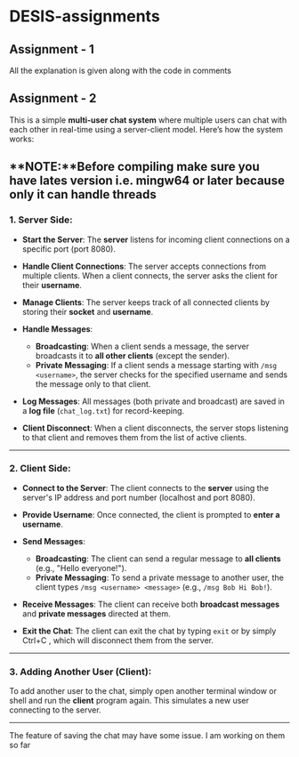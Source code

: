 # DESIS-assignments

## Assignment - 1
All the explanation is given along with the code in comments

## Assignment - 2

This is a simple **multi-user chat system** where multiple users can chat with each other in real-time using a server-client model. Here’s how the system works:

**NOTE:**Before compiling make sure you have lates version i.e. mingw64 or later because only it can handle threads
---

### **1. Server Side:**

- **Start the Server**: The **server** listens for incoming client connections on a specific port (port 8080).
  
- **Handle Client Connections**: The server accepts connections from multiple clients. When a client connects, the server asks the client for their **username**.

- **Manage Clients**: The server keeps track of all connected clients by storing their **socket** and **username**.

- **Handle Messages**:
  - **Broadcasting**: When a client sends a message, the server broadcasts it to **all other clients** (except the sender).
  - **Private Messaging**: If a client sends a message starting with `/msg <username>`, the server checks for the specified username and sends the message only to that client.
  
- **Log Messages**: All messages (both private and broadcast) are saved in a **log file** (`chat_log.txt`) for record-keeping.

- **Client Disconnect**: When a client disconnects, the server stops listening to that client and removes them from the list of active clients.

---

### **2. Client Side:**

- **Connect to the Server**: The client connects to the **server** using the server's IP address and port number (localhost and port 8080).

- **Provide Username**: Once connected, the client is prompted to **enter a username**.

- **Send Messages**:
  - **Broadcasting**: The client can send a regular message to **all clients** (e.g., "Hello everyone!").
  - **Private Messaging**: To send a private message to another user, the client types `/msg <username> <message>` (e.g., `/msg Bob Hi Bob!`).
  
- **Receive Messages**: The client can receive both **broadcast messages** and **private messages** directed at them.

- **Exit the Chat**: The client can exit the chat by typing `exit` or by simply Ctrl+C , which will disconnect them from the server.

---

### **3. Adding Another User (Client):**

To add another user to the chat, simply open another terminal window or shell and run the **client** program again. This simulates a new user connecting to the server.

---
The feature of saving the chat may have some issue. I am working on them so far